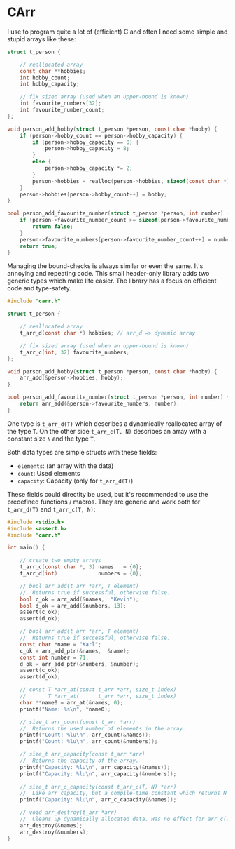 # CArr

I use to program quite a lot of (efficient) C and often I need some simple and stupid arrays like these:

```C
struct t_person {

    // reallocated array
    const char **hobbies;
    int hobby_count;
    int hobby_capacity;

    // fix sized array (used when an upper-bound is known)
    int favourite_numbers[32];
    int favourite_number_count;
};

void person_add_hobby(struct t_person *person, const char *hobby) {
    if (person->hobby_count == person->hobby_capacity) {
        if (person->hobby_capacity == 0) {
            person->hobby_capacity = 8;
        }
        else {
            person->hobby_capacity *= 2;
        }
        person->hobbies = realloc(person->hobbies, sizeof(const char *) * person->hobby_capacity);
    }
    person->hobbies[person->hobby_count++] = hobby;
}

bool person_add_favourite_number(struct t_person *person, int number) {
    if (person->favourite_number_count >= sizeof(person->favourite_numbers) / sizeof(int)) {
        return false;
    }
    person->favourite_numbers[person->favourite_number_count++] = number;
    return true;
}
```

Managing the bound-checks is always similar or even the same. It's annoying and repeating code.
This small header-only library adds two generic types which make life easier. The library has
a focus on efficient code and type-safety.

```C
#include "carr.h"

struct t_person {

    // reallocated array
    t_arr_d(const char *) hobbies; // arr_d => dynamic array

    // fix sized array (used when an upper-bound is known)
    t_arr_c(int, 32) favourite_numbers;
};

void person_add_hobby(struct t_person *person, const char *hobby) {
    arr_add(&person->hobbies, hobby);
}

bool person_add_favourite_number(struct t_person *person, int number) {
    return arr_add(&person->favourite_numbers, number);
}
```

One type is `t_arr_d(T)` which describes a dynamically reallocated array
of the type `T`. On the other side `t_arr_c(T, N)` describes an array
with a constant size `N` and the type `T`.

Both data types are simple structs with these fields:
- `elements`: (an array with the data)
- `count`: Used elements
- `capacity`: Capacity (only for `t_arr_d(T)`)

These fields could directlty be used, but it's recommended to use the
predefined functions / macros. They are generic and work both for `t_arr_d(T)`
and `t_arr_c(T, N)`:

```C
#include <stdio.h>
#include <assert.h>
#include "carr.h"

int main() {

    // create two empty arrays
    t_arr_c(const char *, 3) names   = {0};
    t_arr_d(int)             numbers = {0};

    // bool arr_add(t_arr *arr, T element)
    //  Returns true if successful, otherwise false.
    bool c_ok = arr_add(&names,  "Kevin");
    bool d_ok = arr_add(&numbers, 13);
    assert(c_ok);
    assert(d_ok);

    // bool arr_add(t_arr *arr, T element)
    //  Returns true if successful, otherwise false.
    const char *name = "Karl";
    c_ok = arr_add_ptr(&names,  &name);
    const int number = 71;
    d_ok = arr_add_ptr(&numbers, &number);
    assert(c_ok);
    assert(d_ok);

    // const T *arr_at(const t_arr *arr, size_t index)
    //       T *arr_at(      t_arr *arr, size_t index)
    char **name0 = arr_at(&names, 0);
    printf("Name: %s\n", *name0);

    // size_t arr_count(const t_arr *arr)
    //  Returns the used number of elements in the array.
    printf("Count: %lu\n", arr_count(&names));
    printf("Count: %lu\n", arr_count(&numbers));

    // size_t arr_capacity(const t_arr *arr)
    //  Returns the capacity of the array.
    printf("Capacity: %lu\n", arr_capacity(&names));
    printf("Capacity: %lu\n", arr_capacity(&numbers));
    
    // size_t arr_c_capacity(const t_arr_c(T, N) *arr)
    //  Like arr_capacity, but a compile-time constant which returns N
    printf("Capacity: %lu\n", arr_c_capacity(&names));

    // void arr_destroy(t_arr *arr)
    //  Cleans up dynamically allocated data. Has no effect for arr_c(T, N)
    arr_destroy(&names);
    arr_destroy(&numbers);
}
```
